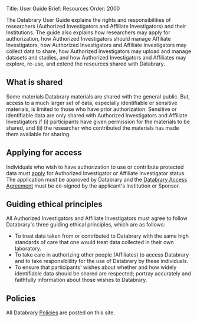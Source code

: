 Title: User Guide
Brief: Resources
Order: 2000

The Databrary User Guide explains the rights and responsibilities of researchers (Authorized Investigators and Affiliate Investigators) and their Institutions. The guide also explains how researchers may apply for authorization, how Authorized Investigators should manage Affiliate Investigators, how Authorized Investigators and Affiliate Investigators may collect data to share, how Authorized Investigators may upload and manage datasets and studies, and how Authorized Investigators and Affiliates may explore, re-use, and extend the resources shared with Databrary.

## What is shared

Some materials Databrary materials are shared with the general public. But, access to a much larger set of data, especially identifiable or sensitive materials, is limited to those who have prior authorization. Sensitive or identifiable data are only shared with Authorized Investigators and Affiliate Investigators if (i) participants have given permission for the materials to be shared, and (ii) the researcher who contributed the materials has made them available for sharing.

## Applying for access

 Individuals who wish to have authorization to use or contribute protected data must [apply](|filename|user-guide/guidance/getting-authorized.md) for Authorized Investigator or Affiliate Investigator status. The application must be approved by Databrary and the [Databrary Access Agreement](|filename|user-guide/policies/investigator-agreement.mdi) must be co-signed by the applicant's Institution or Sponsor.

## Guiding ethical principles

All Authorized Investigators and Affiliate Investigators must agree to follow Databrary's three guiding ethical principles, which are as follows:

- To treat data taken from or contributed to Databrary with the same high standards of care that one would treat data collected in their own laboratory.
- To take care in authorizing other people (Affiliates) to access Databrary and to take responsiblility for the use of Databrary by these individuals.
- To ensure that participants' wishes about whether and how widely identifiable data should be shared are respected; portray accurately and faithfully information about those wishes to Databrary.

## Policies

All Databrary [Policies](|filename|user-guide/policies.md) are posted on this site.